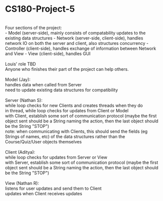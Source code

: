 # CS180-Project-5
<br>
Four sections of the project:
<br>
- Model (server-side), mainly consists of compatability updates to the existing data structures
- Network (server-side, client-side), handles network IO on both the server and client, also structures concurrency
- Controller (client-side), handles exchange of information between Network and View
- View (client-side), handles GUI
<br>
<br>
Louis' role TBD
<br>
Anyone who finishes their part of the project can help others.
<br>
<br>
Model (Jay):
<br>
handles data when called from Server
<br>
need to update existing data structures for compatibility
<br>
<br>
Server (Nathan S):
<br>
while loop checks for new Clients and creates threads when they do
<br>
in thread, while loop checks for updates from Client or Model
<br>
with Client, establish some sort of communication protocol (maybe the first object sent should be a String naming the action, then the last object should be the String "STOP")
<br>
note: when communicating with Clients, this should send the fields (eg Strings of names, etc) of the data structures rather than the Course/Quiz/User objects themselves
<br>
<br>
Client (Aditya):
<br>
while loop checks for updates from Server or View
<br>
with Server, establish some sort of communication protocol (maybe the first object sent should be a String naming the action, then the last object should be the String "STOP")
<br>
<br>
View (Nathan R):
<br>
listens for user updates and send them to Client
<br>
updates when Client receives updates
<br>
